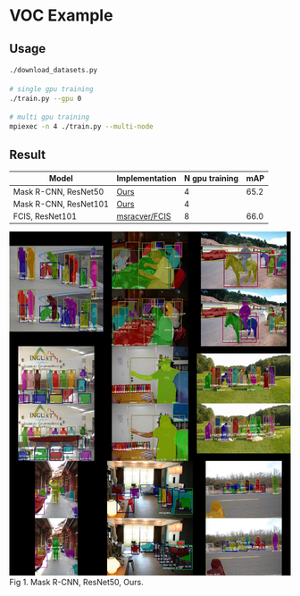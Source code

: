 # VOC Example

## Usage

```bash
./download_datasets.py

# single gpu training
./train.py --gpu 0

# multi gpu training
mpiexec -n 4 ./train.py --multi-node
```


## Result

| Model               | Implementation | N gpu training | mAP  |
|---------------------|----------------|----------------|------|
| Mask R-CNN, ResNet50 | [Ours](https://github.com/wkentaro/chainer-mask-rcnn) | 4 | 65.2 |
| Mask R-CNN, ResNet101 | [Ours](https://github.com/wkentaro/chainer-mask-rcnn) | 4 | |
| FCIS, ResNet101 | [msracver/FCIS](https://github.com/msracver/FCIS) | 8 | 66.0 |

![](.readme/resnet50.jpg)
Fig 1. Mask R-CNN, ResNet50, Ours.

